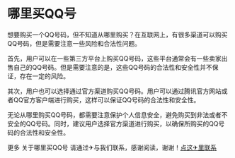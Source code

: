 # 哪里买QQ号

想要购买一个QQ号码，但不知道从哪里购买？在互联网上，有很多渠道可以购买QQ号码，但是需要注意一些风险和合法性问题。

首先，用户可以在一些第三方平台上购买QQ号码，这些平台通常会有一些卖家出售自己的QQ号码。但是需要注意的是，这些QQ号码的合法性和安全性并不保证，存在一定的风险。

其次，用户也可以选择通过官方渠道购买QQ号码。用户可以通过腾讯官方网站或者QQ官方客户端进行购买，这样可以保证QQ号码的合法性和安全性。

无论从哪里购买QQ号码，都需要注意保护个人信息安全，避免购买到非法或者不安全的QQ号码。同时，建议用户选择官方渠道进行购买，以确保所购买的QQ号码的合法性和安全性。

更多 关于哪里买QQ号 请通过✈与我们联系，感谢阅读，谢谢！[点这✈里联系](https://1.k02.cc)